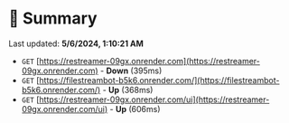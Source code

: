 # 📖 Summary
Last updated: **5/6/2024, 1:10:21 AM**

- `GET` [https://restreamer-09gx.onrender.com](https://restreamer-09gx.onrender.com) - **Down** (395ms)
- `GET` [https://filestreambot-b5k6.onrender.com/](https://filestreambot-b5k6.onrender.com/) - **Up** (368ms)
- `GET` [https://restreamer-09gx.onrender.com/ui](https://restreamer-09gx.onrender.com/ui) - **Up** (606ms)
